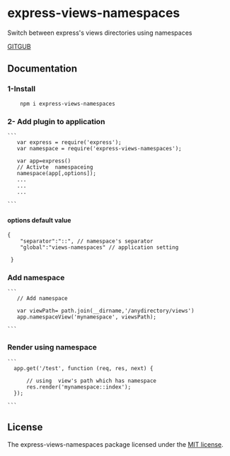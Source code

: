 # express-views-namespaces

Switch between express's views directories using namespaces

[GITGUB](https://github.com/Gami-404/express-views-namespaces)


## Documentation 
### 1-Install
  
        npm i express-views-namespaces

### 2- Add plugin to application

    ```
       var express = require('express');
       var namespace = require('express-views-namespaces');
       
       var app=express()
       // Activte  namespaceing 
       namespace(app[,options]);
       ...
       ...
       ...
       
    ```
#### options default value
    {
        "separator":"::", // namespace's separator
        "global":"views-namespaces" // application setting 
            
     } 

    
### Add namespace
    ```
       // Add namespace
       
       var viewPath= path.join(__dirname,'/anydirectory/views')
       app.namespaceView('mynamespace', viewsPath);
       
    ```
### Render using namespace 
    ```
      app.get('/test', function (req, res, next) {
          
          // using  view's path which has namespace
          res.render('mynamespace::index');
      });

    ```
## License

The express-views-namespaces package licensed under the [MIT license](https://opensource.org/licenses/MIT).
